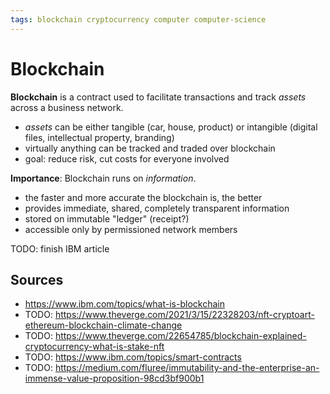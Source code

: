```yaml
---
tags: blockchain cryptocurrency computer computer-science
---
```


# Blockchain

**Blockchain** is a contract used to facilitate transactions and track _assets_ across a business network.

- _assets_ can be either tangible (car, house, product) or intangible (digital files, intellectual property, branding)
- virtually anything can be tracked and traded over blockchain
- goal: reduce risk, cut costs for everyone involved

**Importance**: Blockchain runs on _information_.

- the faster and more accurate the blockchain is, the better
- provides immediate, shared, completely transparent information
- stored on immutable "ledger" (receipt?)
- accessible only by permissioned network members

TODO: finish IBM article

## Sources

- <https://www.ibm.com/topics/what-is-blockchain>
- TODO: <https://www.theverge.com/2021/3/15/22328203/nft-cryptoart-ethereum-blockchain-climate-change>
- TODO: <https://www.theverge.com/22654785/blockchain-explained-cryptocurrency-what-is-stake-nft>
- TODO: <https://www.ibm.com/topics/smart-contracts>
- TODO: <https://medium.com/fluree/immutability-and-the-enterprise-an-immense-value-proposition-98cd3bf900b1>
